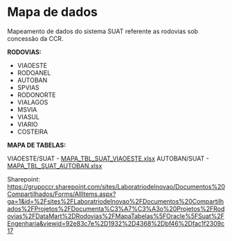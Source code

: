 # Mapa de dados
Mapeamento de dados do sistema SUAT referente as rodovias sob concessão da CCR.


**RODOVIAS:**

- VIAOESTE 
- RODOANEL 
- AUTOBAN  
- SPVIAS   
- RODONORTE
- VIALAGOS 
- MSVIA    
- VIASUL   
- VIARIO   
- COSTEIRA

**MAPA DE TABELAS:**

VIAOESTE/SUAT - [MAPA_TBL_SUAT_VIAOESTE.xlsx](/.attachments/MAPA_TBL_SUAT_VIAOESTE-e82c331e-1ab6-4946-9423-af5c1a60bc42.xlsx)
AUTOBAN/SUAT - [MAPA_TBL_SUAT_AUTOBAN.xlsx](/.attachments/MAPA_TBL_SUAT_AUTOBAN-f850c0ec-8d0a-4dd8-a4a4-15f7dabfe058.xlsx)




Sharepoint:
https://grupoccr.sharepoint.com/sites/LaboratriodeInovao/Documentos%20Compartilhados/Forms/AllItems.aspx?ga=1&id=%2Fsites%2FLaboratriodeInovao%2FDocumentos%20Compartilhados%2FProjetos%2FDocumenta%C3%A7%C3%A3o%20Projetos%2FRodovias%2FDataMart%2DRodovias%2FMapaTabelas%5FOracle%5FSuat%2FEngenharia&viewid=92e83c7e%2D1932%2D4368%2Dbf46%2Dfac1f2309c17

